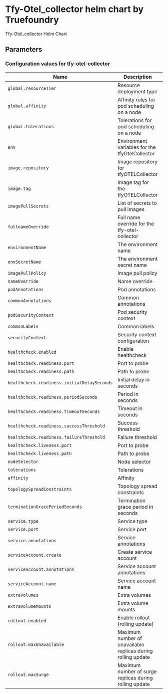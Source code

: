# Tfy-Otel_collector helm chart by Truefoundry

Tfy-Otel_collector Helm Chart 

## Parameters

### Configuration values for tfy-otel-collector

| Name                                        | Description                                                  | Value                                                |
| ------------------------------------------- | ------------------------------------------------------------ | ---------------------------------------------------- |
| `global.resourceTier`                       | Resource deployment type                                     | `""`                                                 |
| `global.affinity`                           | Affinity rules for pod scheduling on a node                  | `{}`                                                 |
| `global.tolerations`                        | Tolerations for pod scheduling on a node                     | `[]`                                                 |
| `env`                                       | Environment variables for the tfyOtelCollector               | `{}`                                                 |
| `image.repository`                          | Image repository for tfyOTELCollector                        | `tfy.jfrog.io/tfy-private-images/tfy-otel-collector` |
| `image.tag`                                 | Image tag for the tfyOTELCollector                           | `ac75290f3e20a59efd3729ab0533a3d40651e411`           |
| `imagePullSecrets`                          | List of secrets to pull images                               | `[]`                                                 |
| `fullnameOverride`                          | Full name override for the tfy-otel-collector                | `""`                                                 |
| `environmentName`                           | The environment name                                         | `default`                                            |
| `envSecretName`                             | The environment secret name                                  | `""`                                                 |
| `imagePullPolicy`                           | Image pull policy                                            | `IfNotPresent`                                       |
| `nameOverride`                              | Name override                                                | `""`                                                 |
| `podAnnotations`                            | Pod annotations                                              | `{}`                                                 |
| `commonAnnotations`                         | Common annotations                                           | `{}`                                                 |
| `podSecurityContext`                        | Pod security context                                         | `{}`                                                 |
| `commonLabels`                              | Common labels                                                | `{}`                                                 |
| `securityContext`                           | Security context configuration                               | `{}`                                                 |
| `healthcheck.enabled`                       | Enable healthcheck                                           | `true`                                               |
| `healthcheck.readiness.port`                | Port to probe                                                | `3000`                                               |
| `healthcheck.readiness.path`                | Path to probe                                                | `/health/status`                                     |
| `healthcheck.readiness.initialDelaySeconds` | Initial delay in seconds                                     | `10`                                                 |
| `healthcheck.readiness.periodSeconds`       | Period in seconds                                            | `10`                                                 |
| `healthcheck.readiness.timeoutSeconds`      | Timeout in seconds                                           | `5`                                                  |
| `healthcheck.readiness.successThreshold`    | Success threshold                                            | `1`                                                  |
| `healthcheck.readiness.failureThreshold`    | Failure threshold                                            | `3`                                                  |
| `healthcheck.liveness.port`                 | Port to probe                                                | `3000`                                               |
| `healthcheck.liveness.path`                 | Path to probe                                                | `/health/status`                                     |
| `nodeSelector`                              | Node selector                                                | `{}`                                                 |
| `tolerations`                               | Tolerations                                                  | `{}`                                                 |
| `affinity`                                  | Affinity                                                     | `{}`                                                 |
| `topologySpreadConstraints`                 | Topology spread constraints                                  | `{}`                                                 |
| `terminationGracePeriodSeconds`             | Termination grace period in seconds                          | `120`                                                |
| `service.type`                              | Service type                                                 | `ClusterIP`                                          |
| `service.port`                              | Service port                                                 | `4318`                                               |
| `service.annotations`                       | Service annotations                                          | `{}`                                                 |
| `serviceAccount.create`                     | Create service account                                       | `true`                                               |
| `serviceAccount.annotations`                | Service account annotations                                  | `{}`                                                 |
| `serviceAccount.name`                       | Service account name                                         | `""`                                                 |
| `extraVolumes`                              | Extra volumes                                                | `[]`                                                 |
| `extraVolumeMounts`                         | Extra volume mounts                                          | `[]`                                                 |
| `rollout.enabled`                           | Enable rollout (rolling update)                              | `true`                                               |
| `rollout.maxUnavailable`                    | Maximum number of unavailable replicas during rolling update | `1`                                                  |
| `rollout.maxSurge`                          | Maximum number of surge replicas during rolling update       | `50%`                                                |
